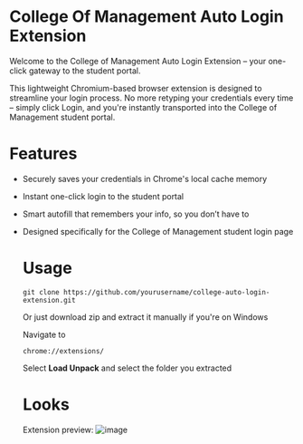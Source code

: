 # College Of Management Auto Login Extension

Welcome to the College of Management Auto Login Extension – your one-click gateway to the student portal.

This lightweight Chromium-based browser extension is designed to streamline your login process. No more retyping your credentials every time – simply click Login, and you're instantly transported into the College of Management student portal.

# Features

- Securely saves your credentials in Chrome's local cache memory

- Instant one-click login to the student portal

- Smart autofill that remembers your info, so you don’t have to

- Designed specifically for the College of Management student login page

  # Usage
  ```
  git clone https://github.com/yourusername/college-auto-login-extension.git
  ```
  Or just download zip and extract it manually if you're on Windows

  Navigate to
  ```
  chrome://extensions/
  ```
  Select **Load Unpack** and select the folder you extracted


  # Looks

  Extension preview:
  ![image](https://github.com/user-attachments/assets/d4378613-8c33-4b32-a2d6-96f49d3f792b)
